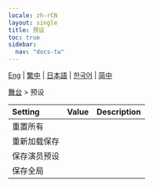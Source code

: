 ```yaml
---
locale: zh-rCN
layout: single
title: 预设
toc: true
sidebar:
  nav: "docs-tw"
---
```

[Eng](/dancexr/menu/2025.4/stage/actor_presets) | [繁中](/tw/dancexr/menu/2025.4/stage/actor_presets) | [日本語](/jp/dancexr/menu/2025.4/stage/actor_presets) | [한국어](/kr/dancexr/menu/2025.4/stage/actor_presets) | [简中](/zh/dancexr/menu/2025.4/stage/actor_presets)

[舞台](../menu#舞台) > 预设



| Setting | Value | Description |
| :--- | --- | :--- |
| 重置所有 || 
| 重新加载保存 || 
| 保存演员预设 || 
| 保存全局 || 
